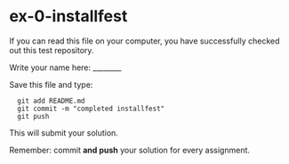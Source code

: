 # ex-0-installfest

If you can read this file on your computer, you have successfully checked out this test repository.

Write your name here: ________

Save this file and type:

  ```
	git add README.md
	git commit -m "completed installfest"
	git push
  ```

This will submit your solution.

Remember: commit __and push__ your solution for every assignment.

